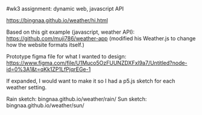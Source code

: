 #wk3 assignment: dynamic web, javascript API

https://bingnaa.github.io/weather/hi.html

Based on this git example (javascript, weather API): https://github.com/muji786/weather-app (modified his Weather.js to change how the website formats itself.)

Prototype figma file for what I wanted to design: https://www.figma.com/file/U1Muco5OzFUUNZDXFxl9a7/Untitled?node-id=0%3A1&t=qKk1ZP1LfPjqrEGe-1

If expanded, I would want to make it so I had a p5.js sketch for each weather setting.

Rain sketch: bingnaa.github.io/weather/rain/
Sun sketch: bingnaa.github.io/weather/sun/
